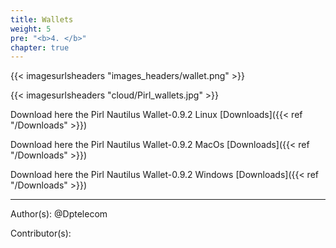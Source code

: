 ```yaml
---
title: Wallets
weight: 5
pre: "<b>4. </b>"
chapter: true
---
```

{{< imagesurlsheaders "images_headers/wallet.png"  >}}

{{< imagesurlsheaders "cloud/Pirl_wallets.jpg" >}}



Download here the Pirl Nautilus Wallet-0.9.2 Linux [Downloads]({{< ref "/Downloads" >}})


Download here the Pirl Nautilus Wallet-0.9.2 MacOs [Downloads]({{< ref "/Downloads" >}})


Download here the Pirl Nautilus Wallet-0.9.2 Windows [Downloads]({{< ref "/Downloads" >}})




---
Author(s):
@Dptelecom


Contributor(s):
